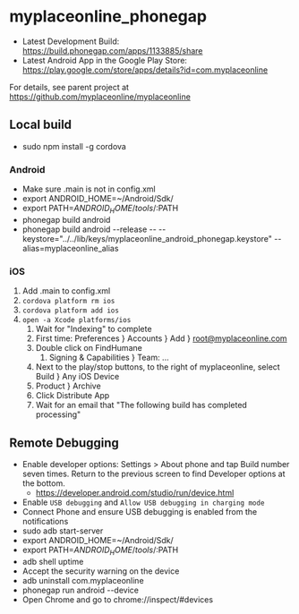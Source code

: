 # myplaceonline_phonegap

* Latest Development Build: https://build.phonegap.com/apps/1133885/share
* Latest Android App in the Google Play Store: https://play.google.com/store/apps/details?id=com.myplaceonline

For details, see parent project at https://github.com/myplaceonline/myplaceonline

## Local build

* sudo npm install -g cordova

### Android

* Make sure .main is not in config.xml
* export ANDROID_HOME=~/Android/Sdk/
* export PATH=${ANDROID_HOME}/tools/:$PATH
* phonegap build android
* phonegap build android --release -- --keystore="../../lib/keys/myplaceonline_android_phonegap.keystore" --alias=myplaceonline_alias

### iOS

1. Add .main to config.xml
1. `cordova platform rm ios`
1. `cordova platform add ios`
1. `open -a Xcode platforms/ios`
    1. Wait for "Indexing" to complete
    1. First time: Preferences } Accounts } Add } root@myplaceonline.com
    1. Double click on FindHumane
        1. Signing & Capabilities } Team: ...
    1. Next to the play/stop buttons, to the right of myplaceonline, select Build } Any iOS Device
    1. Product } Archive
    1. Click Distribute App
    1. Wait for an email that "The following build has completed processing"

## Remote Debugging

* Enable developer options: Settings > About phone and tap Build number seven times. Return to the previous screen to find Developer options at the bottom.
  * https://developer.android.com/studio/run/device.html
* Enable `USB debugging` and `Allow USB debugging in charging mode`
* Connect Phone and ensure USB debugging is enabled from the notifications
* sudo adb start-server
* export ANDROID_HOME=~/Android/Sdk/
* export PATH=${ANDROID_HOME}/tools/:$PATH
* adb shell uptime
* Accept the security warning on the device
* adb uninstall com.myplaceonline
* phonegap run android --device
* Open Chrome and go to chrome://inspect/#devices
